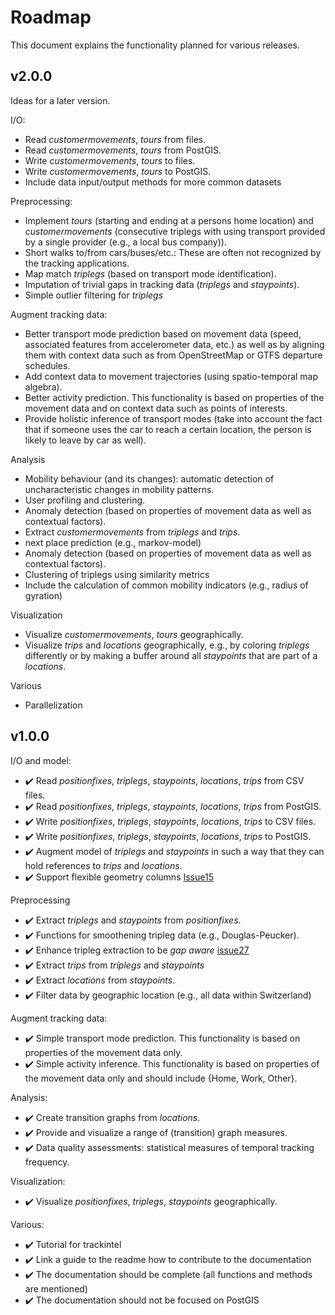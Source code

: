 # Roadmap

This document explains the functionality planned for various releases.


## v2.0.0

Ideas for a later version.

I/O:
* Read *customermovements*, *tours* from files.
* Read *customermovements*, *tours* from PostGIS.
* Write *customermovements*, *tours* to files.
* Write *customermovements*, *tours* to PostGIS.
* Include data input/output methods for more common datasets


Preprocessing:
* Implement *tours* (starting and ending at a persons home location) and *customermovements* (consecutive triplegs with using transport provided by a single provider (e.g., a local bus company)).
* Short walks to/from cars/buses/etc.: These are often not recognized by the tracking applications.
* Map match *triplegs* (based on transport mode identification). 
* Imputation of trivial gaps in tracking data (*triplegs* and *staypoints*).
* Simple outlier filtering for *triplegs*

Augment tracking data:
* Better transport mode prediction based on movement data (speed, associated features from accelerometer data, etc.) as well as by aligning them with context data such as from OpenStreetMap or GTFS departure schedules. 
* Add context data to movement trajectories (using spatio-temporal map algebra).
* Better activity prediction. This functionality is based on properties of the movement data and on context data such as points of interests.
* Provide holistic inference of transport modes (take into account the fact that if someone uses the car to reach a certain location, the person is likely to leave by car as well).

Analysis
* Mobility behaviour (and its changes): automatic detection of uncharacteristic changes in mobility patterns.
* User profiling and clustering.
* Anomaly detection (based on properties of movement data as well as contextual factors).
* Extract *customermovements* from *triplegs* and *trips*.
* next place prediction (e.g., markov-model)
* Anomaly detection (based on properties of movement data as well as contextual factors).
* Clustering of triplegs using similarity metrics
* Include the calculation of common mobility indicators (e.g., radius of gyration)

Visualization 
* Visualize *customermovements*, *tours* geographically.
* Visualize *trips* and *locations* geographically, e.g., by coloring *triplegs*
  differently or by making a buffer around all *staypoints* that are part of
  a *locations*.

Various
* Parallelization



## v1.0.0

I/O and model:
* :heavy_check_mark: Read *positionfixes*, *triplegs*, *staypoints*, *locations*, *trips* from CSV files.
* :heavy_check_mark: Read *positionfixes*, *triplegs*, *staypoints*, *locations*, *trips* from PostGIS.
* :heavy_check_mark: Write *positionfixes*, *triplegs*, *staypoints*, *locations*, *trips* to CSV files.
* :heavy_check_mark: Write *positionfixes*, *triplegs*, *staypoints*, *locations*, *trips* to PostGIS.
* :heavy_check_mark: Augment model of *triplegs* and *staypoints* in such a way that they can hold references to *trips* and *locations*.
* :heavy_check_mark: Support flexible geometry columns [Issue15](https://github.com/mie-lab/trackintel/issues/15)


Preprocessing
* :heavy_check_mark: Extract *triplegs* and *staypoints* from *positionfixes*.
* :heavy_check_mark: Functions for smoothening tripleg data (e.g., Douglas-Peucker).
* :heavy_check_mark: Enhance tripleg extraction to be _gap aware_ [issue27](https://github.com/mie-lab/trackintel/issues/27)
* :heavy_check_mark: Extract *trips* from *triplegs* and *staypoints*
* :heavy_check_mark: Extract *locations* from *staypoints*.
* :heavy_check_mark: Filter data by geographic location (e.g., all data within Switzerland)

Augment tracking data:
* :heavy_check_mark: Simple transport mode prediction. This functionality is based on properties of the movement data only.
* :heavy_check_mark: Simple activity inference. This functionality is based on properties of the movement data only and should include {Home, Work, Other}.

Analysis:
* :heavy_check_mark: Create transition graphs from *locations*.
* :heavy_check_mark: Provide and visualize a range of (transition) graph measures.
* :heavy_check_mark: Data quality assessments: statistical measures of temporal tracking frequency.

Visualization:
* :heavy_check_mark: Visualize *positionfixes*, *triplegs*, *staypoints* geographically.

Various:
* :heavy_check_mark: Tutorial for trackintel
* :heavy_check_mark: Link a guide to the readme how to contribute to the documentation
* :heavy_check_mark: The documentation should be complete (all functions and methods are mentioned)
* :heavy_check_mark: The documentation should not be focused on PostGIS 